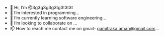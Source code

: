 - 👋 Hi, I’m @3g3g3g3g3tg3t3t3t
- 👀 I’m interested in programming...
- 🌱 I’m currently learning software engineering...
- 💞️ I’m looking to collaborate on ...
- 📫 How to reach me contact me on gmail-  gamitraka.aman@gmail.com...

<!---
3g3g3g3g3tg3t3t3t/3g3g3g3g3tg3t3t3t is a ✨ special ✨ repository because its `README.md` (this file) appears on your GitHub profile.
You can click the Preview link to take a look at your changes.
--->
